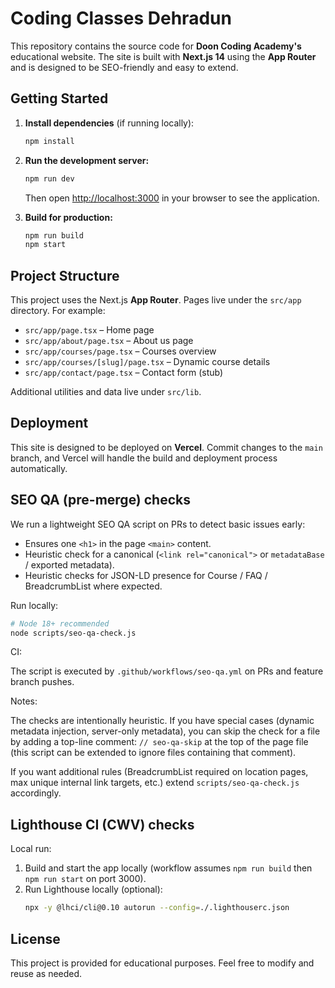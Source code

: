 # Coding Classes Dehradun

This repository contains the source code for **Doon Coding Academy's** educational website. The site is built with **Next.js 14** using the **App Router** and is designed to be SEO-friendly and easy to extend.

## Getting Started

1. **Install dependencies** (if running locally):

   ```bash
   npm install
   ```

2. **Run the development server:**

   ```bash
   npm run dev
   ```

   Then open [http://localhost:3000](http://localhost:3000) in your browser to see the application.

3. **Build for production:**

   ```bash
   npm run build
   npm start
   ```

## Project Structure

This project uses the Next.js **App Router**. Pages live under the `src/app` directory. For example:

* `src/app/page.tsx` – Home page
* `src/app/about/page.tsx` – About us page
* `src/app/courses/page.tsx` – Courses overview
* `src/app/courses/[slug]/page.tsx` – Dynamic course details
* `src/app/contact/page.tsx` – Contact form (stub)

Additional utilities and data live under `src/lib`.

## Deployment

This site is designed to be deployed on **Vercel**. Commit changes to the `main` branch, and Vercel will handle the build and deployment process automatically.

## SEO QA (pre-merge) checks

We run a lightweight SEO QA script on PRs to detect basic issues early:

* Ensures one `<h1>` in the page `<main>` content.
* Heuristic check for a canonical (`<link rel="canonical">` or `metadataBase` / exported metadata).
* Heuristic checks for JSON-LD presence for Course / FAQ / BreadcrumbList where expected.

Run locally:

```bash
# Node 18+ recommended
node scripts/seo-qa-check.js
```

CI:

The script is executed by `.github/workflows/seo-qa.yml` on PRs and feature branch pushes.

Notes:

The checks are intentionally heuristic. If you have special cases (dynamic metadata injection, server-only metadata), you can skip the check for a file by adding a top-line comment:
`// seo-qa-skip` at the top of the page file (this script can be extended to ignore files containing that comment).

If you want additional rules (BreadcrumbList required on location pages, max unique internal link targets, etc.) extend `scripts/seo-qa-check.js` accordingly.

## Lighthouse CI (CWV) checks

Local run:
1. Build and start the app locally (workflow assumes `npm run build` then `npm run start` on port 3000).
2. Run Lighthouse locally (optional):
   ```bash
   npx -y @lhci/cli@0.10 autorun --config=./.lighthouserc.json
## License

This project is provided for educational purposes. Feel free to modify and reuse as needed.
